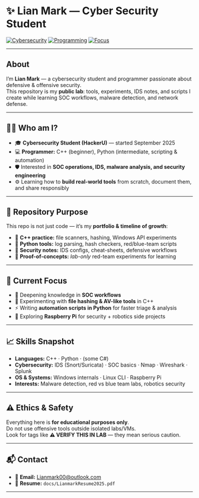 # ✨ Lian Mark — Cyber Security Student  

[![Cybersecurity](https://img.shields.io/badge/Role-Cybersecurity%20Student-blue?style=flat-square&logo=hackaday)](#)
[![Programming](https://img.shields.io/badge/Skills-C++%20|%20Python-green?style=flat-square&logo=codeforces)](#)
[![Focus](https://img.shields.io/badge/Focus-Security%20Engineering-red?style=flat-square&logo=shield)](#)

---

## About
I’m **Lian Mark** — a cybersecurity student and programmer passionate about defensive & offensive security.  
This repository is my **public lab**: tools, experiments, IDS notes, and scripts I create while learning SOC workflows, malware detection, and network defense.

---

## 🧑‍💻 Who am I?
- 🎓 **Cybersecurity Student (HackerU)** — started September 2025  
- 💻 **Programmer:** C++ (beginner), Python (intermediate, scripting & automation)  
- 🛡️ Interested in **SOC operations, IDS, malware analysis, and security engineering**  
- ⚙️ Learning how to **build real-world tools** from scratch, document them, and share responsibly  

---

## 📂 Repository Purpose
This repo is not just code — it’s my **portfolio & timeline of growth**:
- 🔹 **C++ practice:** file scanners, hashing, Windows API experiments  
- 🔹 **Python tools:** log parsing, hash checkers, red/blue-team scripts  
- 🔹 **Security notes:** IDS configs, cheat-sheets, defensive workflows  
- 🔹 **Proof-of-concepts:** *lab-only* red-team experiments for learning  

---

## 🚀 Current Focus
- 📖 Deepening knowledge in **SOC workflows** 
- 🧪 Experimenting with **file hashing & AV-like tools** in C++  
- ⚡ Writing **automation scripts in Python** for faster triage & analysis  
- 🤖 Exploring **Raspberry Pi** for security + robotics side projects  

---

## 📈 Skills Snapshot
- **Languages:** C++ · Python · (some C#)  
- **Cybersecurity:** IDS (Snort/Suricata) · SOC basics · Nmap · Wireshark · Splunk  
- **OS & Systems:** Windows internals · Linux CLI · Raspberry Pi  
- **Interests:** Malware detection, red vs blue team labs, robotics security  

---

## ⚠️ Ethics & Safety
Everything here is **for educational purposes only**.  
Do not use offensive tools outside isolated labs/VMs.  
Look for tags like **⚠️ VERIFY THIS IN LAB** — they mean serious caution.

---

## 📬 Contact
- 📧 **Email:** Lianmark00@outlook.com  
- 📄 **Resume:** `docs/LianmarkResume2025.pdf`  

---
